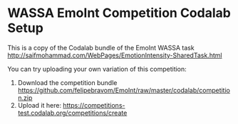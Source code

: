 # WASSA EmoInt Competition Codalab Setup #

This is a copy of the Codalab bundle of the EmoInt WASSA task http://saifmohammad.com/WebPages/EmotionIntensity-SharedTask.html

You can try uploading your own variation of this competition:
  1. Download the competition bundle https://github.com/felipebravom/EmoInt/raw/master/codalab/competition.zip 
  2. Upload it here: https://competitions-test.codalab.org/competitions/create
